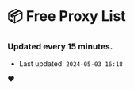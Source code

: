 # :package: Free Proxy List
### Updated every 15 minutes.

- Last updated: `2024-05-03 16:18`

:heart:
